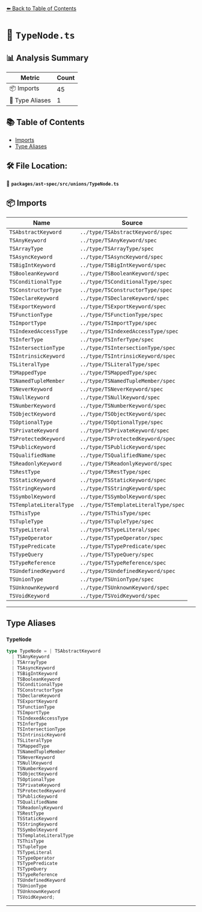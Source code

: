 [⬅️ Back to Table of Contents](../../../../index.md)

# 📄 `TypeNode.ts`

## 📊 Analysis Summary

| Metric | Count |
|--------|-------|
| 📦 Imports | 45 |
| 📑 Type Aliases | 1 |

## 📚 Table of Contents

- [Imports](#imports)
- [Type Aliases](#type-aliases)

## 🛠️ File Location:
📂 **`packages/ast-spec/src/unions/TypeNode.ts`**

## 📦 Imports

| Name | Source |
|------|--------|
| `TSAbstractKeyword` | `../type/TSAbstractKeyword/spec` |
| `TSAnyKeyword` | `../type/TSAnyKeyword/spec` |
| `TSArrayType` | `../type/TSArrayType/spec` |
| `TSAsyncKeyword` | `../type/TSAsyncKeyword/spec` |
| `TSBigIntKeyword` | `../type/TSBigIntKeyword/spec` |
| `TSBooleanKeyword` | `../type/TSBooleanKeyword/spec` |
| `TSConditionalType` | `../type/TSConditionalType/spec` |
| `TSConstructorType` | `../type/TSConstructorType/spec` |
| `TSDeclareKeyword` | `../type/TSDeclareKeyword/spec` |
| `TSExportKeyword` | `../type/TSExportKeyword/spec` |
| `TSFunctionType` | `../type/TSFunctionType/spec` |
| `TSImportType` | `../type/TSImportType/spec` |
| `TSIndexedAccessType` | `../type/TSIndexedAccessType/spec` |
| `TSInferType` | `../type/TSInferType/spec` |
| `TSIntersectionType` | `../type/TSIntersectionType/spec` |
| `TSIntrinsicKeyword` | `../type/TSIntrinsicKeyword/spec` |
| `TSLiteralType` | `../type/TSLiteralType/spec` |
| `TSMappedType` | `../type/TSMappedType/spec` |
| `TSNamedTupleMember` | `../type/TSNamedTupleMember/spec` |
| `TSNeverKeyword` | `../type/TSNeverKeyword/spec` |
| `TSNullKeyword` | `../type/TSNullKeyword/spec` |
| `TSNumberKeyword` | `../type/TSNumberKeyword/spec` |
| `TSObjectKeyword` | `../type/TSObjectKeyword/spec` |
| `TSOptionalType` | `../type/TSOptionalType/spec` |
| `TSPrivateKeyword` | `../type/TSPrivateKeyword/spec` |
| `TSProtectedKeyword` | `../type/TSProtectedKeyword/spec` |
| `TSPublicKeyword` | `../type/TSPublicKeyword/spec` |
| `TSQualifiedName` | `../type/TSQualifiedName/spec` |
| `TSReadonlyKeyword` | `../type/TSReadonlyKeyword/spec` |
| `TSRestType` | `../type/TSRestType/spec` |
| `TSStaticKeyword` | `../type/TSStaticKeyword/spec` |
| `TSStringKeyword` | `../type/TSStringKeyword/spec` |
| `TSSymbolKeyword` | `../type/TSSymbolKeyword/spec` |
| `TSTemplateLiteralType` | `../type/TSTemplateLiteralType/spec` |
| `TSThisType` | `../type/TSThisType/spec` |
| `TSTupleType` | `../type/TSTupleType/spec` |
| `TSTypeLiteral` | `../type/TSTypeLiteral/spec` |
| `TSTypeOperator` | `../type/TSTypeOperator/spec` |
| `TSTypePredicate` | `../type/TSTypePredicate/spec` |
| `TSTypeQuery` | `../type/TSTypeQuery/spec` |
| `TSTypeReference` | `../type/TSTypeReference/spec` |
| `TSUndefinedKeyword` | `../type/TSUndefinedKeyword/spec` |
| `TSUnionType` | `../type/TSUnionType/spec` |
| `TSUnknownKeyword` | `../type/TSUnknownKeyword/spec` |
| `TSVoidKeyword` | `../type/TSVoidKeyword/spec` |


---

## Type Aliases

### `TypeNode`

```ts
type TypeNode = | TSAbstractKeyword
  | TSAnyKeyword
  | TSArrayType
  | TSAsyncKeyword
  | TSBigIntKeyword
  | TSBooleanKeyword
  | TSConditionalType
  | TSConstructorType
  | TSDeclareKeyword
  | TSExportKeyword
  | TSFunctionType
  | TSImportType
  | TSIndexedAccessType
  | TSInferType
  | TSIntersectionType
  | TSIntrinsicKeyword
  | TSLiteralType
  | TSMappedType
  | TSNamedTupleMember
  | TSNeverKeyword
  | TSNullKeyword
  | TSNumberKeyword
  | TSObjectKeyword
  | TSOptionalType
  | TSPrivateKeyword
  | TSProtectedKeyword
  | TSPublicKeyword
  | TSQualifiedName
  | TSReadonlyKeyword
  | TSRestType
  | TSStaticKeyword
  | TSStringKeyword
  | TSSymbolKeyword
  | TSTemplateLiteralType
  | TSThisType
  | TSTupleType
  | TSTypeLiteral
  | TSTypeOperator
  | TSTypePredicate
  | TSTypeQuery
  | TSTypeReference
  | TSUndefinedKeyword
  | TSUnionType
  | TSUnknownKeyword
  | TSVoidKeyword;
```


---